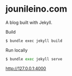 jounileino.com
========

A blog built with Jekyll.


Build
```bash
$ bundle exec jekyll build
```


Run locally

```python
$ bundle exec jekyll serve
```

http://127.0.0.1:4000

 
